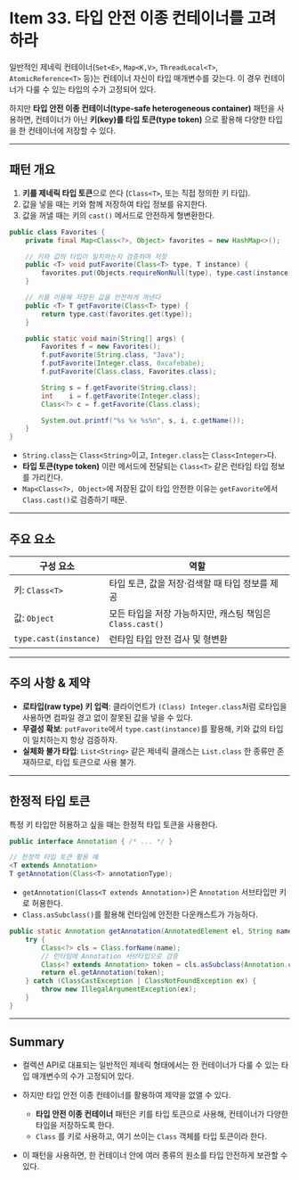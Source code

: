 # Item 33. 타입 안전 이종 컨테이너를 고려하라

일반적인 제네릭 컨테이너(`Set<E>`, `Map<K,V>`, `ThreadLocal<T>`, `AtomicReference<T>` 등)는 컨테이너 자신이 타입 매개변수를 갖는다. 이 경우 컨테이너가 다룰 수 있는 타입의 수가 고정되어 있다.

하지만 **타입 안전 이종 컨테이너(type-safe heterogeneous container)** 패턴을 사용하면, 컨테이너가 아닌 **키(key)를 타입 토큰(type token)** 으로 활용해 다양한 타입을 한 컨테이너에 저장할 수 있다.

---

## 패턴 개요

1. **키를 제네릭 타입 토큰**으로 쓴다 (`Class<T>`, 또는 직접 정의한 키 타입).
2. 값을 넣을 때는 키와 함께 저장하여 타입 정보를 유지한다.
3. 값을 꺼낼 때는 키의 `cast()` 메서드로 안전하게 형변환한다.

```java
public class Favorites {
    private final Map<Class<?>, Object> favorites = new HashMap<>();

    // 키와 값의 타입이 일치하는지 검증하며 저장
    public <T> void putFavorite(Class<T> type, T instance) {
        favorites.put(Objects.requireNonNull(type), type.cast(instance));
    }

    // 키를 이용해 저장된 값을 안전하게 꺼낸다
    public <T> T getFavorite(Class<T> type) {
        return type.cast(favorites.get(type));
    }

    public static void main(String[] args) {
        Favorites f = new Favorites();
        f.putFavorite(String.class, "Java");
        f.putFavorite(Integer.class, 0xcafebabe);
        f.putFavorite(Class.class, Favorites.class);

        String s = f.getFavorite(String.class);
        int    i = f.getFavorite(Integer.class);
        Class<?> c = f.getFavorite(Class.class);

        System.out.printf("%s %x %s%n", s, i, c.getName());
    }
}
```

* `String.class`는 `Class<String>`이고, `Integer.class`는 `Class<Integer>`다.
* **타입 토큰(type token)** 이란 메서드에 전달되는 `Class<T>` 같은 런타임 타입 정보를 가리킨다.
* `Map<Class<?>, Object>`에 저장된 값이 타입 안전한 이유는 `getFavorite`에서 `Class.cast()`로 검증하기 때문.

---

## 주요 요소

| 구성 요소                 | 역할                                      |
| --------------------- | --------------------------------------- |
| 키: `Class<T>`         | 타입 토큰, 값을 저장·검색할 때 타입 정보를 제공            |
| 값: `Object`           | 모든 타입을 저장 가능하지만, 캐스팅 책임은 `Class.cast()` |
| `type.cast(instance)` | 런타임 타입 안전 검사 및 형변환                      |

---

## 주의 사항 & 제약

* **로타입(raw type) 키 입력**: 클라이언트가 `(Class) Integer.class`처럼 로타입을 사용하면 컴파일 경고 없이 잘못된 값을 넣을 수 있다.
* **무결성 확보**: `putFavorite`에서 `type.cast(instance)`를 활용해, 키와 값의 타입이 일치하는지 항상 검증하자.
* **실체화 불가 타입**: `List<String>` 같은 제네릭 클래스는 `List.class` 한 종류만 존재하므로, 타입 토큰으로 사용 불가.

---

## 한정적 타입 토큰

특정 키 타입만 허용하고 싶을 때는 한정적 타입 토큰을 사용한다.

```java
public interface Annotation { /* ... */ }

// 한정적 타입 토큰 활용 예
<T extends Annotation>
T getAnnotation(Class<T> annotationType);
```

* `getAnnotation(Class<T extends Annotation>)`은 `Annotation` 서브타입만 키로 허용한다.
* `Class.asSubclass()`를 활용해 런타임에 안전한 다운캐스트가 가능하다.

```java
public static Annotation getAnnotation(AnnotatedElement el, String name) {
    try {
        Class<?> cls = Class.forName(name);
        // 런타임에 Annotation 서브타입으로 검증
        Class<? extends Annotation> token = cls.asSubclass(Annotation.class);
        return el.getAnnotation(token);
    } catch (ClassCastException | ClassNotFoundException ex) {
        throw new IllegalArgumentException(ex);
    }
}
```

---

## Summary
* 컬렉션 API로 대표되는 일반적인 제네릭 형태에서는 한 컨테이너가 다룰 수 있는 타입 매개변수의 수가 고정되어 있다.
* 하지만 타입 안전 이종 컨테이너를 활용하여 제약을 없앨 수 있다.
  * **타입 안전 이종 컨테이너** 패턴은 키를 타입 토큰으로 사용해, 컨테이너가 다양한 타입을 저장하도록 한다.
  * `Class` 를 키로 사용하고, 여기 쓰이는 `Class` 객체를 타입 토큰이라 한다.

* 이 패턴을 사용하면, 한 컨테이너 안에 여러 종류의 원소를 타입 안전하게 보관할 수 있다.
